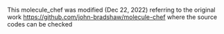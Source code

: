 This molecule_chef was modified (Dec 22, 2022) referring to the original work
https://github.com/john-bradshaw/molecule-chef where the source codes can be checked
